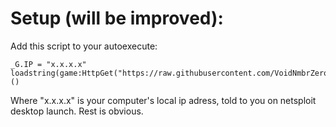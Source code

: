 # Setup (will be improved):
Add this script to your autoexecute:
```luau
_G.IP = "x.x.x.x"
loadstring(game:HttpGet("https://raw.githubusercontent.com/VoidNmbrZero/netsploit/refs/heads/main/script.lua"))()
```
Where "x.x.x.x" is your computer's local ip adress, told to you on netsploit desktop launch.
Rest is obvious.

